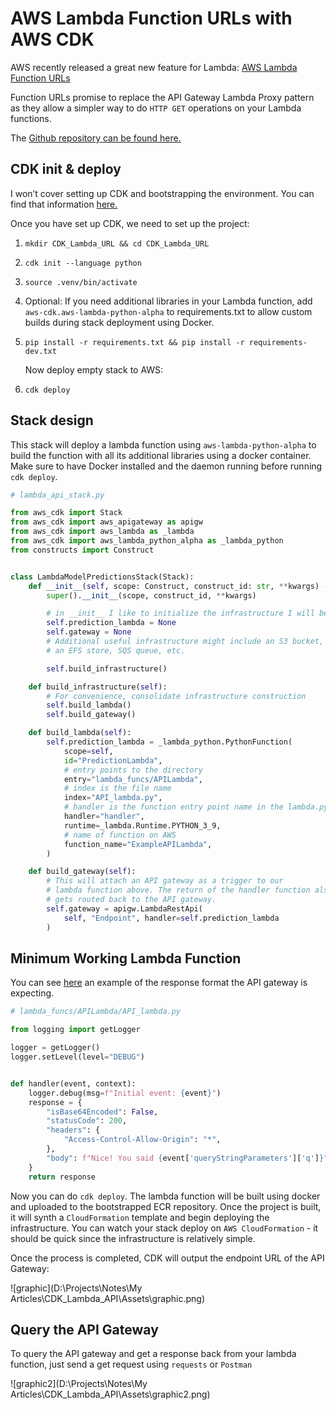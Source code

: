 # AWS Lambda Function URLs with AWS CDK

AWS recently released a great new feature for Lambda: [AWS Lambda Function URLs](https://aws.amazon.com/blogs/aws/announcing-aws-lambda-function-urls-built-in-https-endpoints-for-single-function-microservices/)

Function URLs promise to replace the API Gateway Lambda Proxy pattern as they allow a simpler way to do `HTTP GET` operations on your Lambda functions.

The [Github repository can be found here.](https://github.com/wcheek/CDK_Lambda_function_URL)

## CDK init & deploy

I won’t cover setting up CDK and bootstrapping the environment. You can find that information [here.](https://docs.aws.amazon.com/cdk/v2/guide/getting_started.html)

Once you have set up CDK, we need to set up the project:

1. `mkdir CDK_Lambda_URL && cd CDK_Lambda_URL`

2. `cdk init --language python`

3. `source .venv/bin/activate`

4. Optional: If you need additional libraries in your Lambda function, add `aws-cdk.aws-lambda-python-alpha` to requirements.txt to allow custom builds during stack deployment using Docker.

5. `pip install -r requirements.txt && pip install -r requirements-dev.txt`

    Now deploy empty stack to AWS:

6. `cdk deploy`

## Stack design

This stack will deploy a lambda function using `aws-lambda-python-alpha` to build the function with all its additional libraries using a docker container. Make sure to have Docker installed and the daemon running before running `cdk deploy`.

```python
# lambda_api_stack.py

from aws_cdk import Stack
from aws_cdk import aws_apigateway as apigw
from aws_cdk import aws_lambda as _lambda
from aws_cdk import aws_lambda_python_alpha as _lambda_python
from constructs import Construct


class LambdaModelPredictionsStack(Stack):
    def __init__(self, scope: Construct, construct_id: str, **kwargs) -> None:
        super().__init__(scope, construct_id, **kwargs)

        # in __init__ I like to initialize the infrastructure I will be creating
        self.prediction_lambda = None
        self.gateway = None
        # Additional useful infrastructure might include an S3 bucket,
        # an EFS store, SQS queue, etc.

        self.build_infrastructure()

    def build_infrastructure(self):
        # For convenience, consolidate infrastructure construction
        self.build_lambda()
        self.build_gateway()

    def build_lambda(self):
        self.prediction_lambda = _lambda_python.PythonFunction(
            scope=self,
            id="PredictionLambda",
            # entry points to the directory
            entry="lambda_funcs/APILambda",
            # index is the file name
            index="API_lambda.py",
            # handler is the function entry point name in the lambda.py file
            handler="handler",
            runtime=_lambda.Runtime.PYTHON_3_9,
            # name of function on AWS
            function_name="ExampleAPILambda",
        )

    def build_gateway(self):
        # This will attach an API gateway as a trigger to our
        # lambda function above. The return of the handler function also
        # gets routed back to the API gateway.
        self.gateway = apigw.LambdaRestApi(
            self, "Endpoint", handler=self.prediction_lambda
        )

```

## Minimum Working Lambda Function

You can see [here](https://docs.aws.amazon.com/apigateway/latest/developerguide/set-up-lambda-proxy-integrations.html) an example of the response format the API gateway is expecting.

```python
# lambda_funcs/APILambda/API_lambda.py

from logging import getLogger

logger = getLogger()
logger.setLevel(level="DEBUG")


def handler(event, context):
    logger.debug(msg=f"Initial event: {event}")
    response = {
        "isBase64Encoded": False,
        "statusCode": 200,
        "headers": {
            "Access-Control-Allow-Origin": "*",
        },
        "body": f"Nice! You said {event['queryStringParameters']['q']}",
    }
    return response

```

Now you can do `cdk deploy`. The lambda function will be built using docker and uploaded to the bootstrapped ECR repository. Once the project is built, it will synth a `CloudFormation` template and begin deploying the infrastructure. You can watch your stack deploy on `AWS CloudFormation` - it should be quick since the infrastructure is relatively simple.

Once the process is completed, CDK will output the endpoint URL of the API Gateway:

![graphic](D:\Projects\Notes\My Articles\CDK_Lambda_API\Assets\graphic.png)

## Query the API Gateway

To query the API gateway and get a response back from your lambda function, just send a get request using `requests` or `Postman`

![graphic2](D:\Projects\Notes\My Articles\CDK_Lambda_API\Assets\graphic2.png)


